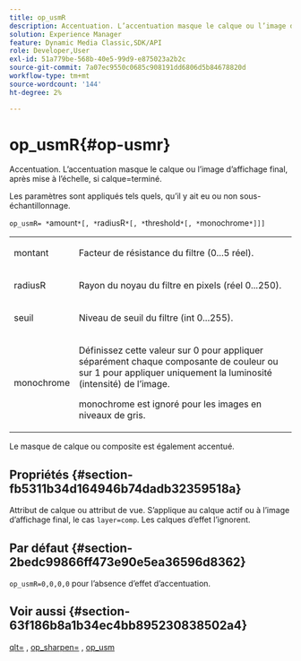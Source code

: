 ```yaml
---
title: op_usmR
description: Accentuation. L’accentuation masque le calque ou l’image d’affichage final, après mise à l’échelle, si calque=terminé.
solution: Experience Manager
feature: Dynamic Media Classic,SDK/API
role: Developer,User
exl-id: 51a779be-568b-40e5-99d9-e875023a2b2c
source-git-commit: 7a07ec9550c0685c908191dd6806d5b84678820d
workflow-type: tm+mt
source-wordcount: '144'
ht-degree: 2%

---
```


# op_usmR{#op-usmr}

Accentuation. L’accentuation masque le calque ou l’image d’affichage final, après mise à l’échelle, si calque=terminé.

Les paramètres sont appliqués tels quels, qu’il y ait eu ou non sous-échantillonnage.

`op_usmR= *`amount`*[, *`radiusR`*[, *`threshold`*[, *`monochrome`*]]]`

<table id="simpletable_0697E3BCB45F41C494D93A6017ADD2BF"> 
 <tr class="strow"> 
  <td class="stentry"> <p><span class="codeph"><span class="varname"> montant</span></span> </p></td> 
  <td class="stentry"> <p>Facteur de résistance du filtre (0...5 réel). </p></td> 
 </tr> 
 <tr class="strow"> 
  <td class="stentry"> <p><span class="codeph"><span class="varname"> radiusR</span></span> </p></td> 
  <td class="stentry"> <p>Rayon du noyau du filtre en pixels (réel 0...250). </p></td> 
 </tr> 
 <tr class="strow"> 
  <td class="stentry"> <p><span class="codeph"><span class="varname"> seuil</span></span> </p></td> 
  <td class="stentry"> <p>Niveau de seuil du filtre (int 0...255). </p></td> 
 </tr> 
 <tr class="strow"> 
  <td class="stentry"> <p><span class="codeph"><span class="varname"> monochrome</span></span> </p></td> 
  <td class="stentry"> <p>Définissez cette valeur sur 0 pour appliquer séparément chaque composante de couleur ou sur 1 pour appliquer uniquement la luminosité (intensité) de l’image. </p> <p><span class="codeph"> <span class="varname"> monochrome</span></span> est ignoré pour les images en niveaux de gris. </p> </td> 
 </tr> 
</table>

Le masque de calque ou composite est également accentué.

## Propriétés {#section-fb5311b34d164946b74dadb32359518a}

Attribut de calque ou attribut de vue. S’applique au calque actif ou à l’image d’affichage final, le cas `layer=comp`. Les calques d’effet l’ignorent.

## Par défaut {#section-2bedc99866ff473e90e5ea36596d8362}

`op_usmR=0,0,0,0` pour l’absence d’effet d’accentuation.

## Voir aussi {#section-63f186b8a1b34ec4bb895230838502a4}

[qlt=](../../../../../is-api/http-ref/image-serving-api-ref/c-http-protocol-reference/c-command-reference/r-is-http-qlt.md#reference-f69ed0758c784b0385d979820546d352) , [op_sharpen=](../../../../../is-api/http-ref/image-serving-api-ref/c-http-protocol-reference/c-command-reference/r-op-sharpen.md#reference-c32573230c6140f883efdaa201ea8541) , [op_usm](../../../../../is-api/http-ref/image-serving-api-ref/c-http-protocol-reference/c-command-reference/r-op-usm.md#reference-51ac75adadfe4346ab60953192d0a1aa)
